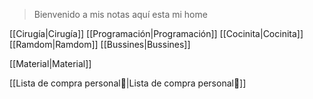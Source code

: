 >Bienvenido a mis notas aquí esta mi home


[[Cirugía|Cirugía]]
[[Programación|Programación]]
[[Cocinita|Cocinita]]
[[Ramdom|Ramdom]]
[[Bussines|Bussines]]

[[Material|Material]]

[[Lista de compra personal🛒|Lista de compra personal🛒]]
